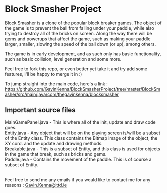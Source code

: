 Block Smasher Project
===================

Block Smasher is a clone of the popular block breaker games. The object of the game is to prevent the ball from falling 
under your paddle, while also trying to destroy all of the bricks on screen. Along the way there will be gems and
powerups that affect the game, such as making your paddle larger, smaller, slowing the speed of the ball down (or up), 
among others.

The game is in early development, and as such only has basic functionality, such as basic collision, level generation
and some more.

Feel free to fork this repo, or even better yet take it and try add some features, I'll be happy to merge it in :)

To jump straight into the main code, here's a link : https://github.com/GavinKenna/BlockSmasherProject/tree/master/BlockSmasher/src/main/java/com/thegavinkenna/blocksmasher

 
<h2>Important source files</h2>
MainGamePanel.java - This is where all of the init, update and draw code goes.<br />
Entity.java - Any object that will be on the playing screen is/will be a subset of the Entity class. This class contains
the Bitmap image of the object, the XY cord. and the update and drawing methods. <br />
Breakable.java - This is a subset of Entity, and this class is used for objects in the game that break, such as bricks
and gems. <br />
Paddle.java - Contains the movement of the paddle. This is of course a subset of Entity.<br />

<br />

Feel free to send me any emails if you would like to contact me for any reasons : Gavin.Kenna@ittd.ie
